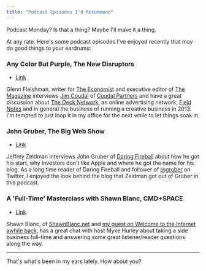 ```yaml
---
title: "Podcast Episodes I'd Recommend"
---
```

<p>Podcast Monday? Is that a thing? Maybe I'll make it a thing.</p>
<p>At any rate. Here's some podcast episodes I've enjoyed recently that may do good things to your eardrums:</p>
<h3>Any Color But Purple, The New Disruptors</h3>
<ul>
<li><a href="https://www.muleradio.net/newdisruptors/7/">Link</a></li>
</ul>
<p>Glenn Fleishman, writer for <a href="https://www.economist.com">The Economist</a> and executive editor of <a href="https://www.economist.com">The Magazine</a> interviews <a href="https://twitter.com/Coudal">Jim Coudal</a> of <a href="https://www.coudal.com/about.php">Coudal Partners</a> and have a great discussion about <a href="https://decknetwork.net/">The Deck Network</a>, an online advertising network, <a href="https://fieldnotesbrand.com/">Field Notes</a> and in general the business of running a creative business in 2013. I'm tempted to just loop it in my office for the next while to let things soak in.</p>
<h3>John Gruber, The Big Web Show</h3>
<ul>
<li><a href="https://5by5.tv/bigwebshow/80">Link</a></li>
</ul>
<p>Jeffrey Zeldman interviews John Gruber of <a href="https://daringfireball.net">Daring Fireball</a> about how he got his start, why investors don't like Apple and where he got the name for his blog. As a long time reader of Daring Fireball and follower of <a href="https://twitter.com/gruber">@gruber</a> on Twitter, I enjoyed the look behind the blog that Zeldman got out of Gruber in this podcast.</p>
<h3>A 'Full-Time' Masterclass with Shawn Blanc, CMD+SPACE</h3>
<ul>
<li><a href="https://www.70decibels.com/cmdspace/2013/1/23/026-a-full-time-masterclass-with-shawn-blanc.html">Link</a></li>
</ul>
<p>Shawn Blanc, of <a href="https://shawnblanc.net/">ShawnBlanc.net</a> and <a href="https://www.ssktn.com/podcasts/welcometotheinternet/019-welcome-to-the-internet-shawn-blanc/">my guest on Welcome to the Internet awhile back</a>, has a great chat with host Myke Hurley about taking a side business full-time and answering some great listener/reader questions along the way.</p>
<hr>
<p>That's what's been in my ears lately. How about you?</p>
